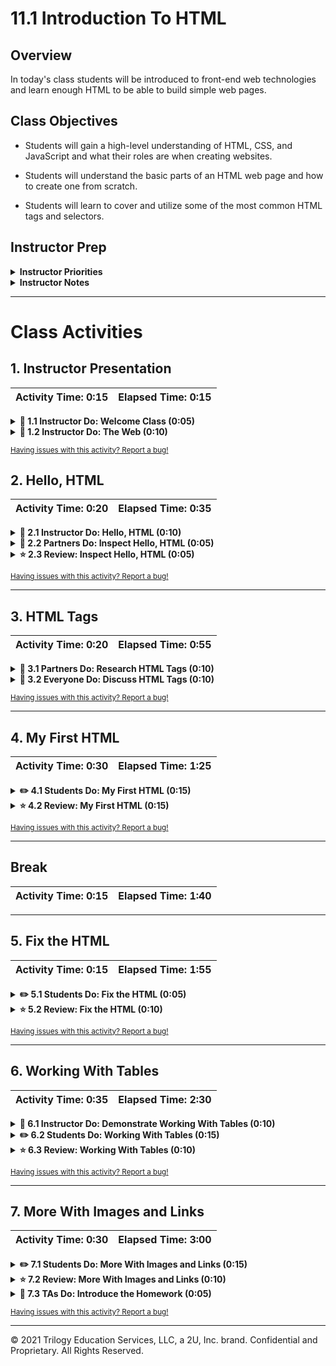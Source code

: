 # 11.1 Introduction To HTML

## Overview

In today's class students will be introduced to front-end web technologies and learn enough HTML to be able to build simple web pages.

## Class Objectives

* Students will gain a high-level understanding of HTML, CSS, and JavaScript and what their roles are when creating websites.

* Students will understand the basic parts of an HTML web page and how to create one from scratch.

* Students will learn to cover and utilize some of the most common HTML tags and selectors.

## Instructor Prep

<details>
  <summary><strong>Instructor Priorities</strong></summary>

* Students should understand the overall structure of a web page.

* Students should have a very high-level understanding of HTML, CSS, and JavaScript and what their roles are in creating a website.

* Students should become familiar with the most commonly used HTML tags and attributes.

* Students should be able to build basic websites using HTML.

</details>

<details>
  <summary><strong>Instructor Notes</strong></summary>

* Today's class will serve to provide an introduction to HTML. By the end of today's class, students should have a basic grasp of the structure of an HTML document, as well as some commonly used tags and attributes.

* We have a lot of ground to cover this week and want to make sure students are comfortable with the material needed to complete this week's homework assignment. That being said, don't feel as though you need to cover **all** of HTML and CSS this week. A solid grasp of the fundamentals with the knowledge of how to find answers to their questions would be ideal.

* Lastly, as a reminder these slideshows are for instructor use only - when distributing slides to students, please first export the slides to a PDF file. You may then send out the PDF file.

* Please reference our [Student FAQ](../../../05-Instructor-Resources/README.md#unit-11-web) for answers to questions frequently asked by students of this program. If you have any recommendations for additional questions, feel free to log an issue or a pull request with your desired additions.

</details>

- - -

# Class Activities

## 1. Instructor Presentation

| Activity Time:       0:15 |  Elapsed Time:      0:15  |
|---------------------------|---------------------------|

<details>
  <summary><strong>📣 1.1 Instructor Do: Welcome Class (0:05)</strong></summary>

* Open the [slideshow](https://docs.google.com/presentation/d/1i-QXlNque9qS78xbqd7iMJbKkOlfIfAvsOXaERCsNMk/edit?usp=sharing) and use slides 1 - 4 to welcome students to the class.

* Take a minute to welcome students and introduce them to this week's topic: The Web.

* Inform students that this week they will be creating, styling, and deploying their own web pages.

* Over the next few weeks, students will also learn CSS, JavaScript, and a few JavaScript libraries.

* Using their new skills, students will be able to create impressive interactive visualizations to help represent their data. We'll have a brief demonstration of this at the end of the slides in the next activity.

</details>

<details>
  <summary><strong>📣 1.2 Instructor Do: The Web (0:10)</strong></summary>

* Explain to students that the topics we will cover over the next few weeks will be composed of what is considered front-end web development.

* Assure students they don't need to fully understand any of the code snippets in the slides right away. The main thing we want them to understand is that these three languages exist, what they're for, and why we need to know them to build web applications.

* Open the [slideshow](https://docs.google.com/presentation/d/1i-QXlNque9qS78xbqd7iMJbKkOlfIfAvsOXaERCsNMk/edit?usp=sharing) and use slides 5 - 8 to quickly explain the core Front-End technologies; HTML, CSS, and JavaScript.

* Encourage questions here, but avoid getting too off track.

* Take a minute at the end to show them a few of the D3 visualizations using the link at the bottom of the last slide. This will help provide some context for why we're learning these technologies now.

</details>

<sub>[Having issues with this activity? Report a bug!](https://form.jotform.com/200705887599168?activityOr=1+-+Instructor+Presentation&lessonpageTitle=Introduction+To+HTML&lessonpageNumber=11.1&whereIs=DataViz-Lesson-Plans+GitHub&typeA18=https%3A%2F%2Fgithub.com%2Fcoding-boot-camp%2FDataViz-Lesson-Plans%2Fblob%2Fv1.1%2FDataviz-Lesson-Plans%2F01-Lesson-Plans%2F11-Web%2F1%2FLessonPlan.md)</sub>

## 2. Hello, HTML

| Activity Time:       0:20 |  Elapsed Time:      0:35  |
|---------------------------|---------------------------|

<details>
  <summary><strong>📣 2.1 Instructor Do: Hello, HTML (0:10)</strong></summary>

* Open the [slideshow](https://docs.google.com/presentation/d/1i-QXlNque9qS78xbqd7iMJbKkOlfIfAvsOXaERCsNMk/edit?usp=sharing) and use slides 9 - 16 to introduce students to HTML.

* For this activity, **don't just display this file or copy and paste the code onto your screen.** Type it out from scratch, and let your students follow along.

* Create a new HTML file in your editor. Allow students to code along if they can, but tell them not to worry if they are having trouble keeping up. They will have a chance to work on an example of their own in a couple of minutes.

* Use the code in [`my-first.html`](Activities/04-Stu_MyFirst_HTML/Solved/my-first.html) as a guide.
  ![02-Example](Images/01-Example-HTML.png)

* As you code, make sure to stress which elements are **required** for a valid HTML page, which they'll have to type out each and every time.

  * Required elements include:

    * `<!DOCTYPE html>` - **required** - informs the browser which version of HTML (or XML) you used to write the document. Doctype is a declaration, not a tag; you can also refer to it as "document type declaration", or "DTD" for short.

    * `<html>` - **required** - represents the root (top-level element) of an HTML document, so it is also referred to as the root element. All other elements must be descendants of this element.

    * `<head>` - **required** - not to be confused with [header](https://developer.mozilla.org/en-US/docs/Web/HTML/Element/header), the head provides general information about the document, including its title and links to its scripts and stylesheets. None of the content inside the head should be content that needs to be visible on the rendered page.

    * `<meta charset-"utf-8">` - **required** - the meta element is used for representing any metadata information that can't be represented by another HTML meta-related element (`<title>`, `<style>`, `<script>`, etc.). In this case, we're specifying that we want to specify the character encoding of a web page. Essentially this helps tell the browser which language, writing system, and characters are being used in a web page. utf-8 is one of the most comprehensive and widely used and recommended. Students may occasionally see this not used, since most of the time this will be correctly inferred by the browser, or sent back from the server; it's still a good idea to include it to make sure that characters in our content are correctly interpreted, according to [The World Wide Web Consortium](https://www.w3.org/International/questions/qa-html-encoding-declarations.en)

    * `<title>` - **required** - defines the title of the document as shown in the browser's title bar or on the page tab. It can only contain text, any contained tabs are ignored.

    * `<body>` - **required** - represents the content of an HTML document. All content that needs to be rendered to the page should be placed inside the body.

* Make sure you're going from your editor to the rendered HTML in your browser in order to better show students the progress we're making as we're coding and to compare the written HTML code to the rendered page.

* As you type  `<img src="https://...">` (and other tags with attributes), explain briefly HTML attributes, and how they affect the HTML element: attributes on HTML elements are additional values that configure the elements or adjust their behavior. The `src` attribute here, for example, is a mandatory attribute for `img` that defines the URL of the image to be displayed. In anchor tag,  `<a href="https://...", the`href\` attribute describes the URL we should be taken to when a user clicks on a hyperlink created by the anchor tag.

* Be sure to point out any tags that are self-closing, such as the image tag. Explain that while **most** HTML elements are paired with a closing tag, some are self-closing. Elements without a closing tag are known as **void elements**. A closing slash is optional with these, e.g. `<img src="https://www.placehold.it/350x150"/>` vs `<img src="https://www.placehold.it/350x150">`. Whether you decide to use the closing forward slash or not, it's a good idea to be consistent in your usage.

* Once we have a few elements on the page, take this a step further and open Chrome Devtools. Devtools can be opened by any of the following:

  * Right clicking the rendered HTML document inside of Chrome and clicking the `inspect` option.

  * Pressing `F12` on Windows while in Chrome.

  * Pressing `command + option + i` on a Mac.

  ![Chrome Devtools](Images/02-Chrome-Devtools.png)

* Make sure the `Elements` tab is selected here.

* We don't need to dive too deeply into Devtools today, but it can be a helpful visual aid when showing students how our written HTML matches up to rendered elements on the page. Any element we click on inside the element inspector is highlighted on the rendered page.

  ![02-HTML](Images/03-HTML.png)

* Answer any questions before proceeding to the next exercise.

</details>

<details>
  <summary><strong>👥 2.2 Partners Do: Inspect Hello, HTML (0:05)</strong></summary>

* For this activity, students will spend a few minutes going over the example coded out in the last example and use Chrome Devtools to inspect it.

* Open the [slideshow](https://docs.google.com/presentation/d/1i-QXlNque9qS78xbqd7iMJbKkOlfIfAvsOXaERCsNMk/edit?usp=sharing) and use slides 17 and 18 to introduce this activity to students.

* Instructions: [Stu_Inspect_Last_Activity](Activities/01-Stu_InspectLastActivity/README.md)

</details>

<details>
  <summary><strong>⭐ 2.3 Review: Inspect Hello, HTML (0:05)</strong></summary>

* Open the [slideshow](https://docs.google.com/presentation/d/1i-QXlNque9qS78xbqd7iMJbKkOlfIfAvsOXaERCsNMk/edit?usp=sharing) and use slide 17 to review this activity.

* Take a moment to make sure everyone was able to inspect the HTML using Chrome Devtools and answer any immediate questions.

* Point out to students that what we see in the elements inspector is what's known as the DOM, or the **D**ocument **O**bject **M**odel. This is essentially a tree of objects our web browser uses to model our HTML.

  * If we were to make a minor mistake in our HTML code, such as spelling the `head` tag as `hea`, we'd probably notice that this would be corrected inside of the element inspector. While Chrome won't change our actual HTML code for us, it will be smart enough to guess what we were trying to do and make sure that's fixed in the DOM.

    * It's important to note that we shouldn't rely on these corrections. Not all browsers will interpret invalid HTML the same way, so we want to be as accurate as possible to ensure consistent behavior across browsers.

* We'll dive a bit deeper into the DOM and Chrome Devtools in later sections, but this brief introduction is fine for now.

</details>

<sub>[Having issues with this activity? Report a bug!](https://form.jotform.com/200705887599168?activityOr=2+-+Hello%2C+HTML&lessonpageTitle=Introduction+To+HTML&lessonpageNumber=11.1&whereIs=DataViz-Lesson-Plans+GitHub&typeA18=https%3A%2F%2Fgithub.com%2Fcoding-boot-camp%2FDataViz-Lesson-Plans%2Fblob%2Fv1.1%2FDataviz-Lesson-Plans%2F01-Lesson-Plans%2F11-Web%2F1%2FLessonPlan.md)</sub>

- - -

## 3. HTML Tags

| Activity Time:       0:20 |  Elapsed Time:      0:55  |
|---------------------------|---------------------------|

<details>
  <summary><strong>👥 3.1 Partners Do: Research HTML Tags (0:10)</strong></summary>

* For this activity, students will create a list of HTML elements and their descriptions. Students should create a valid, informational HTML document in which they use and describe as many of their researched elements as possible.

* Open the [slideshow](https://docs.google.com/presentation/d/1i-QXlNque9qS78xbqd7iMJbKkOlfIfAvsOXaERCsNMk/edit?usp=sharing) and use slides 20 and 21 to introduce this activity to the students.

* **Instructions:** [Stu_Research_HTML_Tags](Activities/02-Stu_Research_HTML_Tags/README.md)

</details>

<details>
  <summary><strong>🎉 3.2 Everyone Do: Discuss HTML Tags (0:10)</strong></summary>

* Open the [slideshow](https://docs.google.com/presentation/d/1i-QXlNque9qS78xbqd7iMJbKkOlfIfAvsOXaERCsNMk/edit?usp=sharing) and use slide 22 to present this discussion to the class. Leave slide 23 while discussing this topic with the students.

* As a class, discuss some of the different HTML elements students were able to research in the last activity. Have students describe these.

* Be sure to ask for practical examples for each element, and give a few examples of your own. e.g. "The Google search bar would be an example of an input element", and then maybe go to [google.com](https://www.google.com) and inspect the search bar.

  * Try to stick to simple examples if you use inspector here; more complicated web pages may feel overwhelming at this point.

* Open the [`html-tags.html`](Activities/03-Ins_HTML_Tags/Solved/html-tags.html) in your browser and gloss over any of the HTML tags just discussed, spend a minute discussing any not mentioned.

* Explain to students that there isn't any need to memorize every single HTML tag. As they've probably already discovered by now, these are relatively easy to look up, and they'll mostly use a handful of the same ones over and over again.

  * If students encounter an unfamiliar HTML element, a great resource is [HTML5 Doctor](http://html5doctor.com/), which has an [Element Index](http://html5doctor.com/element-index/) we can look up unfamiliar tags with.

  * It's worth mentioning that students will likely stumble across [W3 Schools](http://www.w3schools.com/) as they're learning HTML, CSS, and JavaScript. Often times this will be the first Google search result. While many times W3 Schools will provide fast, easy to read answers, they aren't a considered a reputable source and have been known to provide inaccurate information at times.

    * The [Mozilla Developer Network](https://developer.mozilla.org/en-US/) is considered a much more authoritative resource for web development technologies. Encourage students to become familiar with finding answers on there before looking elsewhere.

Send out the [`html-tags.html`](Activities/03-Ins_HTML_Tags/Solved/html-tags.html) file.

</details>

<sub>[Having issues with this activity? Report a bug!](https://form.jotform.com/200705887599168?activityOr=3+-+HTML+Tags&lessonpageTitle=Introduction+To+HTML&lessonpageNumber=11.1&whereIs=DataViz-Lesson-Plans+GitHub&typeA18=https%3A%2F%2Fgithub.com%2Fcoding-boot-camp%2FDataViz-Lesson-Plans%2Fblob%2Fv1.1%2FDataviz-Lesson-Plans%2F01-Lesson-Plans%2F11-Web%2F1%2FLessonPlan.md)</sub>

- - -

## 4. My First HTML

| Activity Time:       0:30 |  Elapsed Time:      1:25  |
|---------------------------|---------------------------|

<details>
  <summary><strong>✏️ 4.1 Students Do: My First HTML (0:15)</strong></summary>

* For this activity, students will create a simple HTML page.

* Open the [slideshow](https://docs.google.com/presentation/d/1i-QXlNque9qS78xbqd7iMJbKkOlfIfAvsOXaERCsNMk/edit?usp=sharing) and use slides 24 and 25 to present this activity to the students.

* **Instructions:** [Stu_MyFirst_HTML](Activities/04-Stu_MyFirst_HTML/README.md)

</details>

<details>
  <summary><strong>⭐ 4.2 Review: My First HTML (0:15)</strong></summary>

* Open the [slideshow](https://docs.google.com/presentation/d/1i-QXlNque9qS78xbqd7iMJbKkOlfIfAvsOXaERCsNMk/edit?usp=sharing) and use slide 26 to review this activity.

* When time is up, regroup and open up the solution file [`MyFirst_HTML_Solved`](Activities/04-Stu_MyFirst_HTML/Solved/my-first.html) and walk students through the code. Be sure to point out and quiz them on what each of the different elements does. It's okay if they aren't sure, encourage them to guess!

* In particular, take extra care to make sure they understand why we need the `html`, `title`, and `body` tags. Be sure to mention the `DOCTYPE` and `meta` as well.

  * `doctype` - tells the browser which version of HTML (or XML) we used to create the document. This isn't really a tag like all the others, but a declaration we put at the top of our page above the rest of the code.

  * `html` - represents the root (top-level element) of an HTML document. All other elements go inside the `html` element.

  * `head` - holds elements that provide general information about the HTML document, such as links to external CSS and JavaScript files, the title of the web page, and any other metadata used in the document.

  * `title` -  defines the title of the document as shown in the browser's title bar or on the page tab.

  * `<meta charset-"utf-8">` - the `meta` tag is used for any other metadata that can't be represented by another HTML element inside the head. In this case, we're specifying that we want to use the "utf-8" character set. This has to do with which language, writing system, and characters being used on a web page. This is currently the most widely used and recommended, as well as one of the most comprehensive.

  * `body` - represents the content of an HTML document. Any content that needs to be rendered to the page goes inside the body.

* Once that's been established, move on to the other elements. Go back and forth between VS Code and the rendered HTML page inside Chrome to help explain potentially confusing aspects of the solution.

  * Ask students what they think the alt attribute on the image does. Make sure they understand that while it is **technically** optional, we should always try to include this because:

    * The alt attribute helps users with visual impairments understand what type of content is being displayed on the screen when using a screen reader or braille display.

    * It helps search engines better understand the content of our web pages, helping us with [SEO](https://en.wikipedia.org/wiki/Search_engine_optimization).

    * If there's ever a time where our image can't be loaded properly, the alt attribute text will appear where the image would have.

  * Make sure students understand what `target="_blank"` does. Demonstrate this in the browser.

    * `target="_blank"` opens a link in a new tab.

      * By default, `target="_self"` is the default attribute for anchor tags (even if we don't write it explicitly). A hyperlink's default behavior is to open the web page in its current tab.

        * There are a few other, less frequently used options described in the [Mozilla Docs](https://developer.mozilla.org/en-US/docs/Web/HTML/Element/a#attr-target), although we most likely won't need to use them.

  * If everyone's feeling confident with the solution, move on to the [bonus solution](Activities/04-Stu_MyFirst_HTML/Solved/my-first-bonus.html).

    * Point out how we can create ordered and unordered lists by nesting `li` elements inside either an `ol` (ordered list), or `ul` (unordered list) element.

      * We can nest any kind of content inside of lists, we aren't limited to only using text. When we visit a website with a navigation bar, it's often built with links inside of unordered lists.

    * Lastly, show students how the iframe element works.

      * This isn't just for videos, although that's where most people have seen them before.

      * If we were to change the iframe's `src` attribute to another website e.g. `https://www.wikipedia.org`, and reloaded the page, we'd see a nested window to wikipedia.org.

        * It's important to note that some websites block themselves from being loaded in iframes on external sites or on locally hosted files.

        * Most importantly, make sure students understand that an iframe effectively embeds an entire web page into the current page.

</details>

<sub>[Having issues with this activity? Report a bug!](https://form.jotform.com/200705887599168?activityOr=4+-+My+First+HTML&lessonpageTitle=Introduction+To+HTML&lessonpageNumber=11.1&whereIs=DataViz-Lesson-Plans+GitHub&typeA18=https%3A%2F%2Fgithub.com%2Fcoding-boot-camp%2FDataViz-Lesson-Plans%2Fblob%2Fv1.1%2FDataviz-Lesson-Plans%2F01-Lesson-Plans%2F11-Web%2F1%2FLessonPlan.md)</sub>

- - -

## Break

| Activity Time:       0:15 |  Elapsed Time:      1:40  |
|---------------------------|---------------------------|

- - -

## 5. Fix the HTML

| Activity Time:       0:15 |  Elapsed Time:      1:55  |
|---------------------------|---------------------------|

<details>
  <summary><strong>✏️ 5.1 Students Do: Fix the HTML (0:05)</strong></summary>

* For this activity, students will be tasked with fixing mistakes in an HTML document.

* Open the [slideshow](https://docs.google.com/presentation/d/1i-QXlNque9qS78xbqd7iMJbKkOlfIfAvsOXaERCsNMk/edit?usp=sharing) and use slides 28 and 29 to introduce this activity to the students.

* **Instructions:** [Stu_FixThe_HTML](Activities/05-Stu_FixThe_HTML/README.md)

</details>

<details>
  <summary><strong>⭐ 5.2 Review: Fix the HTML (0:10)</strong></summary>

* Open the [slideshow](https://docs.google.com/presentation/d/1i-QXlNque9qS78xbqd7iMJbKkOlfIfAvsOXaERCsNMk/edit?usp=sharing) and use slide 30 to review this activity.

* Go over the [Solved](Activities/05-Stu_FixThe_HTML/Solved) version of the last activity as a class. Each comment in the corrected HTML describes what was changed from the incorrect version.

  ![Fix-HTML.png](Images/04-Solved-Fix-HTML.png)

* Ask students which mistakes they missed if any and answer any questions about the solution.

* Inform students that even though this document was full of issues, it still loaded in the browser, albeit not entirely as intended. This is because as mentioned earlier, web browsers will attempt to fix these issues as they get rendered to the DOM. We don't want to rely on this because it's inconsistent across browsers, or even across versions of the same browser.

* In your web browser, navigate to the [W3 Validator](https://validator.w3.org/#validate_by_input) and show students how we can validate our HTML code by pasting it into this tool.

  ![HTML Validate](Images/05-HTML-Validate.png)

  * The W3 Validator is a free tool offered by the World Wide Web Consortium, an international community that develops web standards.

  * This is a great tool to use to make sure our websites meet web standards. Had we used it for the last activity, we could have confidently worked through all of the errors and been sure nothing was missed.

</details>

<sub>[Having issues with this activity? Report a bug!](https://form.jotform.com/200705887599168?activityOr=5+-+Fix+the+HTML&lessonpageTitle=Introduction+To+HTML&lessonpageNumber=11.1&whereIs=DataViz-Lesson-Plans+GitHub&typeA18=https%3A%2F%2Fgithub.com%2Fcoding-boot-camp%2FDataViz-Lesson-Plans%2Fblob%2Fv1.1%2FDataviz-Lesson-Plans%2F01-Lesson-Plans%2F11-Web%2F1%2FLessonPlan.md)</sub>

- - -

## 6. Working With Tables

| Activity Time:       0:35 |  Elapsed Time:      2:30  |
|---------------------------|---------------------------|

<details>
  <summary><strong>📣 6.1 Instructor Do: Demonstrate Working With Tables (0:10)</strong></summary>

* Open the [slideshow](https://docs.google.com/presentation/d/1i-QXlNque9qS78xbqd7iMJbKkOlfIfAvsOXaERCsNMk/edit?usp=sharing) and use slides 31 and 32 while demonstrating this lesson.

* Inform students that they'll often need to display tabular data they pulled from a spreadsheet or database. Lists just aren't going to cut it here.

* To accomplish this, we're going to use tables. We might have mentioned them during the HTML tags activity, but now students will be given a spreadsheet they'll use to create a table with HTML.

* Create a simple HTML table live for students. Make sure this table includes th, tr, and td elements. This doesn't need to be any more than 2 columns and a few rows for them to get the gist. Possible options might include:

  * A table of student names and their row numbers.

  * A table of student names and their favorite animal.

  * Try and have fun here!

  * Example:

  ![Table Example](Images/06-Table-Example.png)

* Make sure you explain the function of each element that goes into making a table. Show students your code, as well as the rendered table in the browser.

  * **table:** Acts as a container for our rows and columns.

  * **tr (Table Row):** These elements serve as rows for our table. They contain a row of table cells.

  * **th (Table Header):** These are table cells that are for containing column titles. These will have bold text by default.

  * **td (Table Data):** These are table cells for holding data. These are not column titles.

  * We also have a few other optional table tags that can be used to give semantic meaning to our table. These include:

    * **thead (Table Head):** Acts as a container for the row(s) holding our table headers.

    * **tbody (Table Body):** Acts as a container for the rows holding our table data that is not part of the table head.

    * **tfoot (Table Footer):** Acts as a container for bottom rows in a table which acts as a summary of the tables content. The `tfoot` element is rendered at the bottom of the table by default, regardless of which row(s) it's holding.

* Answer any questions before they start the next activity.

</details>

<details>
  <summary><strong>✏️ 6.2 Students Do: Working With Tables (0:15)</strong></summary>

* For this activity students will create an HTML5 table modeled from a spreadsheet. They will use the border and colspan properties, as well as make use of the `thead`, `tbody`, and `tfoot` elements.

* Open the [slideshow](https://docs.google.com/presentation/d/1i-QXlNque9qS78xbqd7iMJbKkOlfIfAvsOXaERCsNMk/edit?usp=sharing) and use slides 33 and 34 to present this activity to the students.

  * **Instructions:** [Stu_Working_With_Tables](Activities/06-Stu_WorkingWithTables/README.md)

</details>

<details>
  <summary><strong>⭐ 6.3 Review: Working With Tables (0:10)</strong></summary>

* Open the [slideshow](https://docs.google.com/presentation/d/1i-QXlNque9qS78xbqd7iMJbKkOlfIfAvsOXaERCsNMk/edit?usp=sharing) and use slide 35 to review this activity.

* As a class, review the solution file, [Stu_Working_With_Tables_Solved](Activities/06-Stu_WorkingWithTables/Solved/index.html).

* Show students how we can achieve the effect of bold text here by using th elements for our headers. We could technically use strong tags, but since we have elements already made for this specific purpose, it's better to use those instead.

* Show students how we can increase the width of a td or th element by using the colspan property. Some students may have thought to use empty td or th elements to create the empty space, but this wouldn't allow us to actually have content that spans multiple cells.

* Lastly point out the border property. Explain that this gives our table a border we can adjust the thickness of by increasing its value. We'll learn more advanced ways of doing this with CSS, but this is fine for now.

* Lastly point out the use of the thead, tbody, and tfoot elements. Explain that we can make a valid HTML table without these, but we add semantic meaning to the content inside of our table if we do, so we should try to whenever possible.

* Let students know that it would probably take them a long time to insert more than just a few rows from a spreadsheet or database into an HTML document in this way. It's important to become familiar with how different elements work together, but assure students that we're going to learn better, more programmatic methods of rendering HTML populated with external data. More on this next week!

</details>

<sub>[Having issues with this activity? Report a bug!](https://form.jotform.com/200705887599168?activityOr=6+-+Working+With+Tables&lessonpageTitle=Introduction+To+HTML&lessonpageNumber=11.1&whereIs=DataViz-Lesson-Plans+GitHub&typeA18=https%3A%2F%2Fgithub.com%2Fcoding-boot-camp%2FDataViz-Lesson-Plans%2Fblob%2Fv1.1%2FDataviz-Lesson-Plans%2F01-Lesson-Plans%2F11-Web%2F1%2FLessonPlan.md)</sub>

- - -

## 7. More With Images and Links

| Activity Time:       0:30 |  Elapsed Time:      3:00  |
|---------------------------|---------------------------|

<details>
  <summary><strong>✏️ 7.1 Students Do: More With Images and Links (0:15)</strong></summary>

* For this activity, students will create a webpage using images downloaded from their Jupyter notes from a previous project.

* Open the [slideshow](https://docs.google.com/presentation/d/1i-QXlNque9qS78xbqd7iMJbKkOlfIfAvsOXaERCsNMk/edit?usp=sharing) and use slides 36 and 37 to present this activity to the class.

  * **Instructions:** [Stu_Image_And_Links](Activities/07-Stu_ImageAndLinks/README.md)

</details>

<details>
  <summary><strong>⭐ 7.2 Review: More With Images and Links (0:10)</strong></summary>

* Open the [slideshow](https://docs.google.com/presentation/d/1i-QXlNque9qS78xbqd7iMJbKkOlfIfAvsOXaERCsNMk/edit?usp=sharing) and use slide 38 to review this activity.

* Open the [Stu_Image_And_Links_Solved](Activities/07-Stu_ImageAndLinks/Solved/index.html) file in your browser and show students the finished page. Be sure to demonstrate how a new tab is opened in our browser whenever our image is clicked.

* Open the solution in your editor and show students how we can make the images clickable links by wrapping them in anchor tags. Instead of inserting text inside of anchor tags to be displayed as a hyperlink, we used an image instead.

* Point out the `article` and `section` tags. Explain to students that these are relatively new semantic elements we can use to group our content into related sections. These are optional, but it can help to organize our HTML into different parts. Explain that grouping related content makes our code more organized, can make styling specific elements with CSS easier, and can make our web pages more accessible to users with disabilities.

  * With a few different elements which behave the same on the page, it can sometimes be difficult to choose the appropriate semantic tag. HTML5 Doctor has an informative [flowchart](http://html5doctor.com/downloads/h5d-sectioning-flowchart.pdf) for deciding which semantic tag to use.

  * It's worth mentioning that the `div` element can also be used to divide content and behaves the same way the `article` and `section` elements do when rendered to the page. The `div` tag, however, doesn't have any semantic meaning and should be used only when no other semantic element is appropriate.

* Point out that we can make text italicized by using the `<em>` element. In additional to making text italicized, the `<em>` element has a semantic meaning as it marks text which has stress emphasis.

* Point out the use of `figure` and `figcaption` as a more semantic approach for these figures than articles. Mention that:

  * The `figure` element is intended to be used in conjunction with the `figcaption` element to mark up diagrams, illustrations, photos, and code examples (among other things).

* Answer any lingering questions before introducing the homework.

</details>

<details>
  <summary><strong>📣 7.3 TAs Do: Introduce the Homework (0:05)</strong></summary>

* Open the [slideshow](https://docs.google.com/presentation/d/1i-QXlNque9qS78xbqd7iMJbKkOlfIfAvsOXaERCsNMk/edit?usp=sharing) and use slide 39 while TAs present the homework to the students.

* Introduce this week's [homework assignment](../../../02-Homework/11-Web/Instructions/README.md).

* Answer any questions about the homework.

* Assure students that while they may not know everything they need to complete the assignment, they do know enough to get started today.

* If there's any time leftover, have students get a head start on this week's homework assignment!

</details>

<sub>[Having issues with this activity? Report a bug!](https://form.jotform.com/200705887599168?activityOr=7+-+More+With+Images+and+Links&lessonpageTitle=Introduction+To+HTML&lessonpageNumber=11.1&whereIs=DataViz-Lesson-Plans+GitHub&typeA18=https%3A%2F%2Fgithub.com%2Fcoding-boot-camp%2FDataViz-Lesson-Plans%2Fblob%2Fv1.1%2FDataviz-Lesson-Plans%2F01-Lesson-Plans%2F11-Web%2F1%2FLessonPlan.md)</sub>

- - -

© 2021 Trilogy Education Services, LLC, a 2U, Inc. brand. Confidential and Proprietary. All Rights Reserved.
